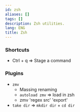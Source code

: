```yaml
---
id: zsh
aliases: []
tags: []
description: Zsh utilities.
lang: ENG
title: Zsh
---
```


### Shortcuts

  - <kdb>Ctrl</kdb> + <kdb>q</kdb> => Stage a command

### Plugins

  - `zmv`
    - Massing renaming
    - `autoload zmv` => load in zsh
    - zmv 'regex src' 'export'
  - `take dir` => `mkdir dir` + `cd dir`
